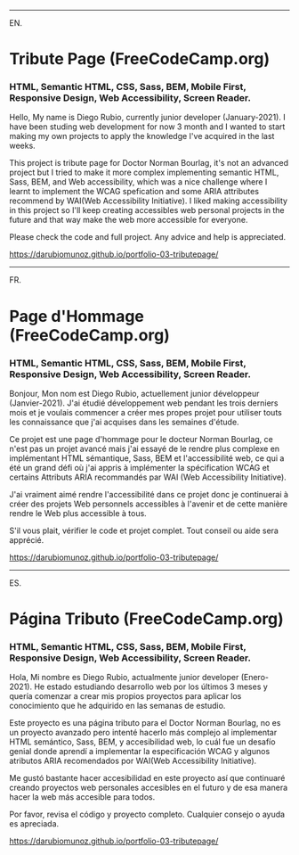 -------------------------------------------------------------------------------
EN.

# Tribute Page (FreeCodeCamp.org)
### HTML, Semantic HTML, CSS, Sass, BEM, Mobile First, Responsive Design, Web Accessibility, Screen Reader.

Hello, My name is Diego Rubio, currently junior developer (January-2021). I have been studing web development for now 3 month and I wanted to start making my own projects to apply the knowledge I've acquired in the last weeks.

This project is tribute page for Doctor Norman Bourlag, it's not an advanced project but I tried to make it more complex implementing semantic HTML, Sass, BEM, and Web accessibility, which was a nice challenge where I learnt to implement the WCAG spefication and some ARIA attributes recommend by WAI(Web Accessibility Initiative).
I liked making accessibility in this project so I'll keep creating accessibles web personal projects in the future and that way make the web more accessible for everyone.

Please check the code and full project. Any advice and help is appreciated.

https://darubiomunoz.github.io/portfolio-03-tributepage/

-------------------------------------------------------------------------------
FR.

# Page d'Hommage (FreeCodeCamp.org)
### HTML, Semantic HTML, CSS, Sass, BEM, Mobile First, Responsive Design, Web Accessibility, Screen Reader.

Bonjour, Mon nom est Diego Rubio, actuellement junior développeur (Janvier-2021). J'ai étudié développement web pendant les trois derniers mois et je voulais commencer a créer mes propes projet pour utiliser touts les connaissance que j'ai acquises dans les semaines d'étude.

Ce projet est une page d'hommage pour le docteur Norman Bourlag, ce n'est pas un projet avancé mais j'ai essayé de le rendre plus complexe en implémentant HTML sémantique, Sass, BEM et l'accessibilité web, ce qui a été un grand défi où j'ai appris à implémenter la spécification WCAG et certains Attributs ARIA recommandés par WAI (Web Accessibility Initiative).

J'ai vraiment aimé rendre l'accessibilité dans ce projet donc je continuerai à créer des projets Web personnels accessibles à l'avenir et de cette manière rendre le Web plus accessible à tous.

S'il vous plait, vérifier le code et projet complet. Tout conseil ou aide sera apprécié.

https://darubiomunoz.github.io/portfolio-03-tributepage/

-------------------------------------------------------------------------------
ES.

# Página Tributo (FreeCodeCamp.org)
### HTML, Semantic HTML, CSS, Sass, BEM, Mobile First, Responsive Design, Web Accessibility, Screen Reader.

Hola, Mi nombre es Diego Rubio, actualmente junior developer (Enero-2021). He estado estudiando desarrollo web por los últimos 3 meses y quería comenzar a crear mis propios proyectos para aplicar los conocimiento que he adquirido en las semanas de estudio.

Este proyecto es una página tributo para el Doctor Norman Bourlag, no es un proyecto avanzado pero intenté hacerlo más complejo al implementar HTML semántico, Sass, BEM, y accesibilidad web, lo cuál fue un desafío genial donde aprendí a implementar la especificación WCAG y algunos atributos ARIA recomendados por WAI(Web Accessibility Initiative).

Me gustó bastante hacer accesibilidad en este proyecto así que continuaré creando proyectos web personales accesibles en el futuro y de esa manera hacer la web más accesible para todos.

Por favor, revisa el código y proyecto completo. Cualquier consejo o ayuda es apreciada.

https://darubiomunoz.github.io/portfolio-03-tributepage/